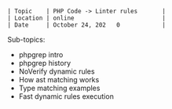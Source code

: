 ```
| Topic    | PHP Code -> Linter rules       |
| Location | online                         |
| Date     | October 24, 202   0            |
```

Sub-topics:

- phpgrep intro
- phpgrep history
- NoVerify dynamic rules
- How ast matching works
- Type matching examples
- Fast dynamic rules execution
